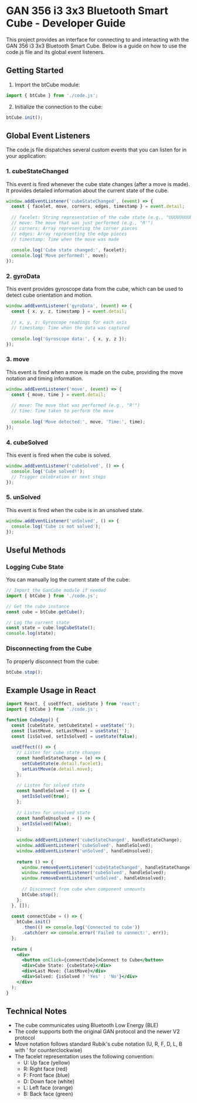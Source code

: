 # GAN 356 i3 3x3 Bluetooth Smart Cube - Developer Guide

This project provides an interface for connecting to and interacting with the GAN 356 i3 3x3 Bluetooth Smart Cube. Below is a guide on how to use the code.js file and its global event listeners.

## Getting Started

1. Import the btCube module:
```javascript
import { btCube } from './code.js';
```

2. Initialize the connection to the cube:
```javascript
btCube.init();
```

## Global Event Listeners

The code.js file dispatches several custom events that you can listen for in your application:

### 1. cubeStateChanged

This event is fired whenever the cube state changes (after a move is made). It provides detailed information about the current state of the cube.

```javascript
window.addEventListener('cubeStateChanged', (event) => {
  const { facelet, move, corners, edges, timestamp } = event.detail;
  
  // facelet: String representation of the cube state (e.g., "UUUUUUUUURRRRRRRRRFFFFFFFFFDDDDDDDDDLLLLLLLLLBBBBBBBBB")
  // move: The move that was just performed (e.g., "R'")
  // corners: Array representing the corner pieces
  // edges: Array representing the edge pieces
  // timestamp: Time when the move was made
  
  console.log('Cube state changed:', facelet);
  console.log('Move performed:', move);
});
```

### 2. gyroData

This event provides gyroscope data from the cube, which can be used to detect cube orientation and motion.

```javascript
window.addEventListener('gyroData', (event) => {
  const { x, y, z, timestamp } = event.detail;
  
  // x, y, z: Gyroscope readings for each axis
  // timestamp: Time when the data was captured
  
  console.log('Gyroscope data:', { x, y, z });
});
```

### 3. move

This event is fired when a move is made on the cube, providing the move notation and timing information.

```javascript
window.addEventListener('move', (event) => {
  const { move, time } = event.detail;
  
  // move: The move that was performed (e.g., "R'")
  // time: Time taken to perform the move
  
  console.log('Move detected:', move, 'Time:', time);
});
```

### 4. cubeSolved

This event is fired when the cube is solved.

```javascript
window.addEventListener('cubeSolved', () => {
  console.log('Cube solved!');
  // Trigger celebration or next steps
});
```

### 5. unSolved

This event is fired when the cube is in an unsolved state.

```javascript
window.addEventListener('unSolved', () => {
  console.log('Cube is not solved');
});
```

## Useful Methods

### Logging Cube State

You can manually log the current state of the cube:

```javascript
// Import the GanCube module if needed
import { btCube } from './code.js';

// Get the cube instance
const cube = btCube.getCube();

// Log the current state
const state = cube.logCubeState();
console.log(state);
```

### Disconnecting from the Cube

To properly disconnect from the cube:

```javascript
btCube.stop();
```

## Example Usage in React

```jsx
import React, { useEffect, useState } from 'react';
import { btCube } from './code.js';

function CubeApp() {
  const [cubeState, setCubeState] = useState('');
  const [lastMove, setLastMove] = useState('');
  const [isSolved, setIsSolved] = useState(false);
  
  useEffect(() => {
    // Listen for cube state changes
    const handleStateChange = (e) => {
      setCubeState(e.detail.facelet);
      setLastMove(e.detail.move);
    };
    
    // Listen for solved state
    const handleSolved = () => {
      setIsSolved(true);
    };
    
    // Listen for unsolved state
    const handleUnsolved = () => {
      setIsSolved(false);
    };
    
    window.addEventListener('cubeStateChanged', handleStateChange);
    window.addEventListener('cubeSolved', handleSolved);
    window.addEventListener('unSolved', handleUnsolved);
    
    return () => {
      window.removeEventListener('cubeStateChanged', handleStateChange);
      window.removeEventListener('cubeSolved', handleSolved);
      window.removeEventListener('unSolved', handleUnsolved);
      
      // Disconnect from cube when component unmounts
      btCube.stop();
    };
  }, []);
  
  const connectCube = () => {
    btCube.init()
      .then(() => console.log('Connected to cube'))
      .catch(err => console.error('Failed to connect:', err));
  };
  
  return (
    <div>
      <button onClick={connectCube}>Connect to Cube</button>
      <div>Cube State: {cubeState}</div>
      <div>Last Move: {lastMove}</div>
      <div>Solved: {isSolved ? 'Yes' : 'No'}</div>
    </div>
  );
}
```

## Technical Notes

- The cube communicates using Bluetooth Low Energy (BLE)
- The code supports both the original GAN protocol and the newer V2 protocol
- Move notation follows standard Rubik's cube notation (U, R, F, D, L, B with ' for counterclockwise)
- The facelet representation uses the following convention:
  - U: Up face (yellow)
  - R: Right face (red)
  - F: Front face (blue)
  - D: Down face (white)
  - L: Left face (orange)
  - B: Back face (green)
